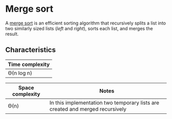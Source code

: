 # Merge sort
A [merge sort](https://en.wikipedia.org/wiki/Merge_sort) is an efficient sorting algorithm that recursively splits a list into two similarly sized lists (_left_ and _right_), sorts each list, and merges the result. 

## Characteristics
|Time complexity
|-
|Θ(n log n)

|Space complexity |Notes
|- |-
|Θ(n) |In this implementation two temporary lists are created and merged recursively